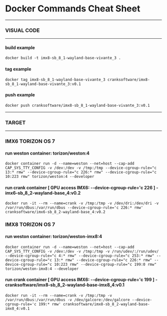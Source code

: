 
# Docker Commands Cheat Sheet

-------------------
### VISUAL CODE
-------------------

#### build example
`docker build -t imx8-sb_8_1-wayland-base-vivante_3 .`

#### tag example
`docker tag imx8-sb_8_1-wayland-base-vivante_3 cranksoftware/imx8-sb_8_1-wayland-base-vivante_3:v0.1`

#### push example
`docker push cranksoftware/imx8-sb_8_1-wayland-base-vivante_3:v0.1`

-------------------
### TARGET 
-------------------

### IMX6 TORIZON OS 7

#### run weston container: torizon/weston:4 

`docker container run -d --name=weston --net=host --cap-add CAP_SYS_TTY_CONFIG -v /dev:/dev -v /tmp:/tmp --device-cgroup-rule="c 13:* rmw" --device-cgroup-rule="c 226:* rmw" --device-cgroup-rule="c 10:223 rmw" torizon/weston:4 --developer`

#### run crank container [ GPU access IMX6: --device-cgroup-rule='c 226 ] - imx6-sb_8_2-wayland-base_4:v0.2
`docker run -it --rm --name=crank -v /tmp:/tmp -v /dev/dri:/dev/dri -v /var/run/dbus:/var/run/dbus --device-cgroup-rule='c 226:* rmw' cranksoftware/imx6-sb_8_2-wayland-base_4:v0.2`

### IMX8 TORIZON OS 7

#### run weston container: torizon/weston-imx8:4 

`docker container run -d --name=weston --net=host --cap-add CAP_SYS_TTY_CONFIG -v /dev:/dev -v /tmp:/tmp -v /run/udev/:/run/udev/ --device-cgroup-rule="c 4:* rmw" --device-cgroup-rule="c 253:* rmw" --device-cgroup-rule="c 13:* rmw" --device-cgroup-rule="c 226:* rmw" --device-cgroup-rule="c 10:223 rmw" --device-cgroup-rule="c 199:0 rmw" torizon/weston-imx8:4 --developer`

#### run crank container [ GPU access IMX6: --device-cgroup-rule='c 199 ] - cranksoftware/imx8-sb_8_2-wayland-base-imx8_4:v0.1
`docker run -it --rm --name=crank -v /tmp:/tmp -v /var/run/dbus:/var/run/dbus -v /dev/galcore:/dev/galcore --device-cgroup-rule='c 199:* rmw' cranksoftware/imx8-sb_8_2-wayland-base-imx8_4:v0.1`


